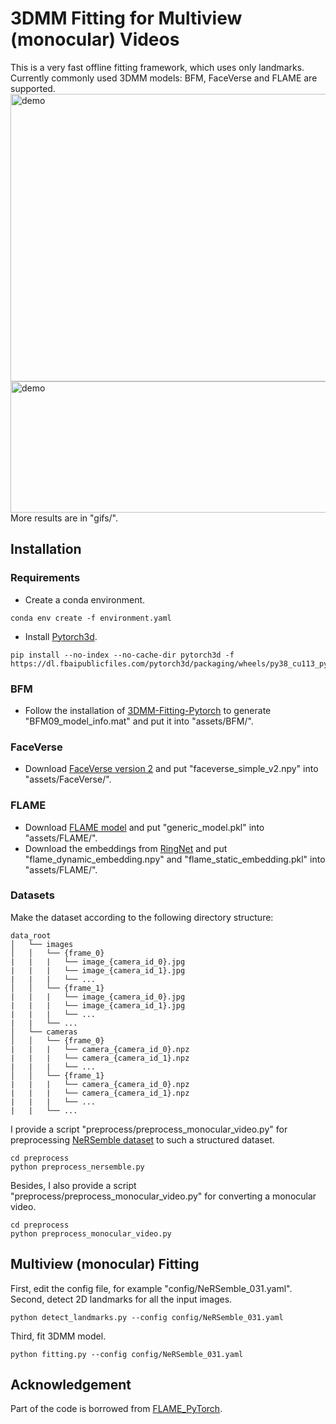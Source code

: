 # 3DMM Fitting for Multiview (monocular) Videos
This is a very fast offline fitting framework, which uses only landmarks. Currently commonly used 3DMM models: BFM, FaceVerse and FLAME are supported. 
<img src="gifs/NeRSemble_031_bfm.gif" alt="demo" width="840" height="460"/> 
<img src="gifs/sample_video.gif" alt="demo" width="840" height="210"/> 
More results are in "gifs/".

## Installation
### Requirements
* Create a conda environment.
```
conda env create -f environment.yaml
```
* Install [Pytorch3d](https://github.com/facebookresearch/pytorch3d).
```
pip install --no-index --no-cache-dir pytorch3d -f https://dl.fbaipublicfiles.com/pytorch3d/packaging/wheels/py38_cu113_pyt1120/download.html
```

### BFM
* Follow the installation of [3DMM-Fitting-Pytorch](https://github.com/ascust/3DMM-Fitting-Pytorch) to generate "BFM09_model_info.mat" and put it into "assets/BFM/".

### FaceVerse
* Download [FaceVerse version 2](https://github.com/LizhenWangT/FaceVerse) and put "faceverse_simple_v2.npy" into "assets/FaceVerse/".

### FLAME
* Download [FLAME model](https://flame.is.tue.mpg.de/) and put "generic_model.pkl" into "assets/FLAME/".
* Download the embeddings from [RingNet](https://github.com/soubhiksanyal/RingNet/tree/master/flame_model) and put "flame_dynamic_embedding.npy" and "flame_static_embedding.pkl" into "assets/FLAME/".

### Datasets
Make the dataset according to the following directory structure:
```
data_root
│   └── images
│   │   └── {frame_0}
|   |   |   └── image_{camera_id_0}.jpg
|   |   |   └── image_{camera_id_1}.jpg
|   |   |   └── ...
│   │   └── {frame_1}
|   |   |   └── image_{camera_id_0}.jpg
|   |   |   └── image_{camera_id_1}.jpg
|   |   |   └── ...
|   |   └── ...
│   └── cameras
│   │   └── {frame_0}
|   |   |   └── camera_{camera_id_0}.npz
|   |   |   └── camera_{camera_id_1}.npz
|   |   |   └── ...
│   │   └── {frame_1}
|   |   |   └── camera_{camera_id_0}.npz
|   |   |   └── camera_{camera_id_1}.npz
|   |   |   └── ...
|   |   └── ...
```
I provide a script "preprocess/preprocess_monocular_video.py" for preprocessing [NeRSemble dataset](https://tobias-kirschstein.github.io/nersemble/) to such a structured dataset.
```
cd preprocess
python preprocess_nersemble.py
```
Besides, I also provide a script "preprocess/preprocess_monocular_video.py" for converting a monocular video. 
```
cd preprocess
python preprocess_monocular_video.py
```

## Multiview (monocular) Fitting
First, edit the config file, for example "config/NeRSemble_031.yaml".
Second, detect 2D landmarks for all the input images.
```
python detect_landmarks.py --config config/NeRSemble_031.yaml
```
Third, fit 3DMM model.
```
python fitting.py --config config/NeRSemble_031.yaml
```


## Acknowledgement
Part of the code is borrowed from [FLAME_PyTorch](https://github.com/soubhiksanyal/FLAME_PyTorch).
